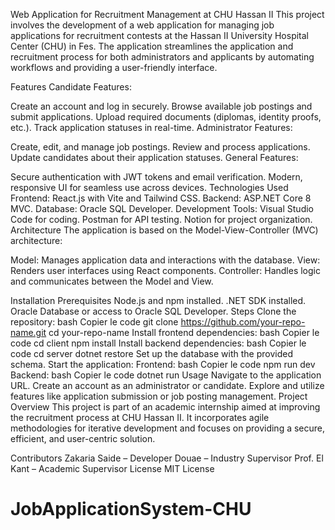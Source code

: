 Web Application for Recruitment Management at CHU Hassan II
This project involves the development of a web application for managing job applications for recruitment contests at the Hassan II University Hospital Center (CHU) in Fes. The application streamlines the application and recruitment process for both administrators and applicants by automating workflows and providing a user-friendly interface.

Features
Candidate Features:

Create an account and log in securely.
Browse available job postings and submit applications.
Upload required documents (diplomas, identity proofs, etc.).
Track application statuses in real-time.
Administrator Features:

Create, edit, and manage job postings.
Review and process applications.
Update candidates about their application statuses.
General Features:

Secure authentication with JWT tokens and email verification.
Modern, responsive UI for seamless use across devices.
Technologies Used
Frontend: React.js with Vite and Tailwind CSS.
Backend: ASP.NET Core 8 MVC.
Database: Oracle SQL Developer.
Development Tools:
Visual Studio Code for coding.
Postman for API testing.
Notion for project organization.
Architecture
The application is based on the Model-View-Controller (MVC) architecture:

Model: Manages application data and interactions with the database.
View: Renders user interfaces using React components.
Controller: Handles logic and communicates between the Model and View.

Installation
Prerequisites
Node.js and npm installed.
.NET SDK installed.
Oracle Database or access to Oracle SQL Developer.
Steps
Clone the repository:
bash
Copier le code
git clone https://github.com/your-repo-name.git
cd your-repo-name
Install frontend dependencies:
bash
Copier le code
cd client
npm install
Install backend dependencies:
bash
Copier le code
cd server
dotnet restore
Set up the database with the provided schema.
Start the application:
Frontend:
bash
Copier le code
npm run dev
Backend:
bash
Copier le code
dotnet run
Usage
Navigate to the application URL.
Create an account as an administrator or candidate.
Explore and utilize features like application submission or job posting management.
Project Overview
This project is part of an academic internship aimed at improving the recruitment process at CHU Hassan II. It incorporates agile methodologies for iterative development and focuses on providing a secure, efficient, and user-centric solution.

Contributors
Zakaria Saide – Developer
Douae – Industry Supervisor
Prof. El Kant – Academic Supervisor
License
MIT License


# JobApplicationSystem-CHU
